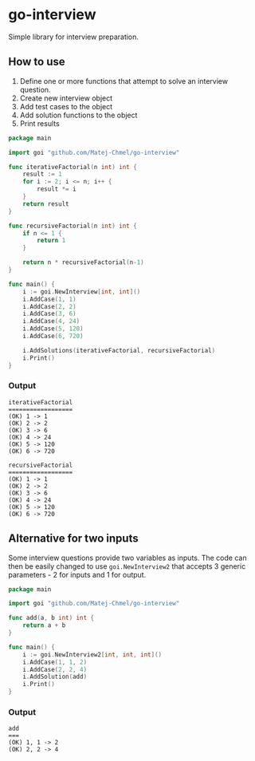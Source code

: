 # go-interview
Simple library for interview preparation.

## How to use

1. Define one or more functions that attempt to solve an interview question.
2. Create new interview object
3. Add test cases to the object
4. Add solution functions to the object
5. Print results

```go
package main

import goi "github.com/Matej-Chmel/go-interview"

func iterativeFactorial(n int) int {
	result := 1
	for i := 2; i <= n; i++ {
		result *= i
	}
	return result
}

func recursiveFactorial(n int) int {
	if n <= 1 {
		return 1
	}

	return n * recursiveFactorial(n-1)
}

func main() {
	i := goi.NewInterview[int, int]()
	i.AddCase(1, 1)
	i.AddCase(2, 2)
	i.AddCase(3, 6)
	i.AddCase(4, 24)
	i.AddCase(5, 120)
	i.AddCase(6, 720)

	i.AddSolutions(iterativeFactorial, recursiveFactorial)
	i.Print()
}
```

### Output
```none
iterativeFactorial
==================
(OK) 1 -> 1
(OK) 2 -> 2
(OK) 3 -> 6
(OK) 4 -> 24
(OK) 5 -> 120
(OK) 6 -> 720

recursiveFactorial
==================
(OK) 1 -> 1
(OK) 2 -> 2
(OK) 3 -> 6
(OK) 4 -> 24
(OK) 5 -> 120
(OK) 6 -> 720
```

## Alternative for two inputs

Some interview questions provide two variables as inputs. The code can then be easily changed to use `goi.NewInterview2` that accepts 3 generic parameters - 2 for inputs and 1 for output.

```go
package main

import goi "github.com/Matej-Chmel/go-interview"

func add(a, b int) int {
	return a + b
}

func main() {
	i := goi.NewInterview2[int, int, int]()
	i.AddCase(1, 1, 2)
	i.AddCase(2, 2, 4)
	i.AddSolution(add)
	i.Print()
}
```

### Output

```none
add
===
(OK) 1, 1 -> 2
(OK) 2, 2 -> 4
```
